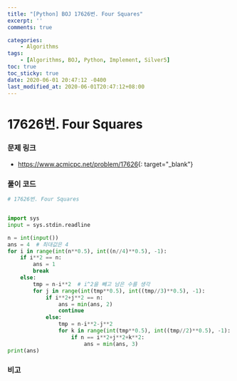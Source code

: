 ```yaml
---
title: "[Python] BOJ 17626번. Four Squares"
excerpt: ''
comments: true

categories:
    - Algorithms
tags:
    - [Algorithms, BOJ, Python, Implement, Silver5]
toc: true
toc_sticky: true
date: 2020-06-01 20:47:12 -0400
last_modified_at: 2020-06-01T20:47:12+08:00
---
```


# 17626번. Four Squares

### 문제 링크
- <https://www.acmicpc.net/problem/17626>{: target="\_blank"}

### 풀이 코드

```python
# 17626번. Four Squares


import sys
input = sys.stdin.readline

n = int(input())
ans = 4  # 최대값은 4
for i in range(int(n**0.5), int((n//4)**0.5), -1):
    if i**2 == n:
        ans = 1
        break
    else:
        tmp = n-i**2  # i^2을 빼고 남은 수를 생각
        for j in range(int(tmp**0.5), int((tmp//3)**0.5), -1):
            if i**2+j**2 == n:
                ans = min(ans, 2)
                continue
            else:
                tmp = n-i**2-j**2
                for k in range(int(tmp**0.5), int((tmp//2)**0.5), -1):
                    if n == i**2+j**2+k**2:
                        ans = min(ans, 3)
print(ans)
```

### 비고